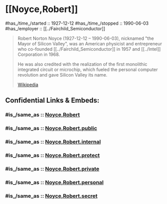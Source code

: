 
# [[Noyce,Robert]] 

#has_/time_/started :: 1927-12-12 
#has_/time_/stopped  :: 1990-06-03 
#has_/employer :: [[../Fairchild_Semiconductor]] 


> Robert Norton Noyce (1927-12-12 – 1990-06-03), 
> nicknamed "the Mayor of Silicon Valley", 
> was an American physicist and entrepreneur 
> who co-founded [[../Fairchild_Semiconductor]] in 1957 and [[../Intel]] Corporation in 1968. 
> 
> He was also credited with the realization of 
> the first monolithic integrated circuit or microchip, 
> which fueled the personal computer revolution and gave Silicon Valley its name.
>
> [Wikipedia](https://en.wikipedia.org/wiki/Robert%20Noyce)


## Confidential Links & Embeds: 

### #is_/same_as :: [Noyce,Robert](/_Standards/Society/Economics/Business/Business-Entity/IT~Company/Semiconductor-Industry/Intel/Noyce,Robert.md) 

### #is_/same_as :: [Noyce,Robert.public](/_public/Society/Economics/Business/Business-Entity/IT~Company/Semiconductor-Industry/Intel/Noyce,Robert.public.md) 

### #is_/same_as :: [Noyce,Robert.internal](/_internal/Society/Economics/Business/Business-Entity/IT~Company/Semiconductor-Industry/Intel/Noyce,Robert.internal.md) 

### #is_/same_as :: [Noyce,Robert.protect](/_protect/Society/Economics/Business/Business-Entity/IT~Company/Semiconductor-Industry/Intel/Noyce,Robert.protect.md) 

### #is_/same_as :: [Noyce,Robert.private](/_private/Society/Economics/Business/Business-Entity/IT~Company/Semiconductor-Industry/Intel/Noyce,Robert.private.md) 

### #is_/same_as :: [Noyce,Robert.personal](/_personal/Society/Economics/Business/Business-Entity/IT~Company/Semiconductor-Industry/Intel/Noyce,Robert.personal.md) 

### #is_/same_as :: [Noyce,Robert.secret](/_secret/Society/Economics/Business/Business-Entity/IT~Company/Semiconductor-Industry/Intel/Noyce,Robert.secret.md)


